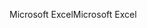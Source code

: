<span data-ttu-id="68712-101">Microsoft Excel</span><span class="sxs-lookup"><span data-stu-id="68712-101">Microsoft Excel</span></span>